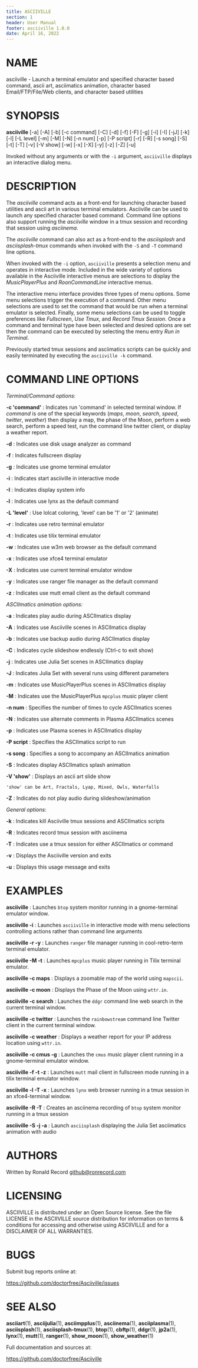 ```yaml
---
title: ASCIIVILLE
section: 1
header: User Manual
footer: asciiville 1.0.0
date: April 16, 2022
---
```

# NAME
asciiville - Launch a terminal emulator and specified character based command, ascii art, asciimatics animation, character based Email/FTP/File/Web clients,
and character based utilities

# SYNOPSIS
**asciiville** [-a] [-A] [-b] [-c command] [-C] [-d] [-f] [-F] [-g] [-i] [-I] [-jJ] [-k] [-l] [-L level] [-m] [-M] [-N] [-n num] [-p] [-P script] [-r] [-R] [-s song] [-S] [-t] [-T] [-v] [-V show] [-w] [-x] [-X] [-y] [-z] [-Z] [-u]

Invoked without any arguments or with the `-i` argument, `asciiville` displays an interactive dialog menu.

# DESCRIPTION
The *asciiville* command acts as a front-end for launching character based utilities and ascii art in various terminal emulators. Asciiville can be used to launch any specified character based command. Command line options also support running the *asciiville* window in a tmux session and recording that session using *asciinema*.

The *asciiville* command can also act as a front-end to the *asciisplash* and *asciisplash-tmux* commands when invoked with the `-S` and `-T` command line options.

When invoked with the `-i` option, `asciiville` presents a selection menu and operates in interactive mode. Included in the wide variety of options available in the Asciiville interactive menus are selections to display the *MusicPlayerPlus* and *RoonCommandLine* interactive menus.

The interactive menu interface provides three types of menu options. Some menu selections trigger the execution of a command. Other menu selections are used to set the command that would be run when a terminal emulator is selected. Finally, some menu selections can be used to toggle preferences like *Fullscreen*, *Use Tmux*, and *Record Tmux Session*. Once a command and terminal type have been selected and desired options are set then the command can be executed by selecting the menu entry *Run <command> in <terminal name> Terminal*.

Previously started tmux sessions and asciimatics scripts can be quickly and easily terminated by executing the `asciiville -k` command.

# COMMAND LINE OPTIONS

*Terminal/Command options:*

**-c 'command'**
: Indicates run 'command' in selected terminal window. If *command* is one of the special keywords (*maps*, *moon*, *search*, *speed*, *twitter*, *weather*) then display a map, the phase of the Moon, perform a web search, perform a speed test, run the command line twitter client, or display a weather report.

**-d**
: Indicates use disk usage analyzer as command

**-f**
: Indicates fullscreen display

**-g**
: Indicates use gnome terminal emulator

**-i**
: Indicates start asciiville in interactive mode

**-I**
: Indicates display system info

**-l**
: Indicates use lynx as the default command

**-L 'level'**
: Use lolcat coloring, 'level' can be '1' or '2' (animate)

**-r**
: Indicates use retro terminal emulator

**-t**
: Indicates use tilix terminal emulator

**-w**
: Indicates use w3m web browser as the default command

**-x**
: Indicates use xfce4 terminal emulator

**-X**
: Indicates use current terminal emulator window

**-y**
: Indicates use ranger file manager as the default command

**-z**
: Indicates use mutt email client as the default command

*ASCIImatics animation options:*

**-a**
: Indicates play audio during ASCIImatics display

**-A**
: Indicates use Asciiville scenes in ASCIImatics display

**-b**
: Indicates use backup audio during ASCIImatics display

**-C**
: Indicates cycle slideshow endlessly (Ctrl-c to exit show)

**-j**
: Indicates use Julia Set scenes in ASCIImatics display

**-J**
: Indicates Julia Set with several runs using different parameters

**-m**
: Indicates use MusicPlayerPlus scenes in ASCIImatics display

**-M**
: Indicates use the MusicPlayerPlus `mpcplus` music player client

**-n num**
: Specifies the number of times to cycle ASCIImatics scenes

**-N**
: Indicates use alternate comments in Plasma ASCIImatics scenes

**-p**
: Indicates use Plasma scenes in ASCIImatics display

**-P script**
: Specifies the ASCIImatics script to run

**-s song**
: Specifies a song to accompany an ASCIImatics animation

**-S**
: Indicates display ASCIImatics splash animation

**-V 'show'**
: Displays an ascii art slide show

    'show' can be Art, Fractals, Lyap, Mixed, Owls, Waterfalls

**-Z**
: Indicates do not play audio during slideshow/animation

*General options:*

**-k**
: Indicates kill Asciiville tmux sessions and ASCIImatics scripts

**-R**
: Indicates record tmux session with asciinema

**-T**
: Indicates use a tmux session for either ASCIImatics or command

**-v**
: Displays the Asciiville version and exits

**-u**
: Displays this usage message and exits

# EXAMPLES
**asciiville**
: Launches `btop` system monitor running in a gnome-terminal emulator window. 

**asciiville -i**
: Launches `asciiville` in interactive mode with menu selections controlling actions rather than command line arguments

**asciiville -r -y**
: Launches `ranger` file manager running in cool-retro-term terminal emulator. 

**asciiville -M -t**
: Launches `mpcplus` music player running in Tilix terminal emulator. 

**asciiville -c maps**
: Displays a zoomable map of the world using `mapscii`. 

**asciiville -c moon**
: Displays the Phase of the Moon using `wttr.in`. 

**asciiville -c search**
: Launches the `ddgr` command line web search in the current terminal window. 

**asciiville -c twitter**
: Launches the `rainbowstream` command line Twitter client in the current terminal window. 

**asciiville -c weather**
: Displays a weather report for your IP address location using `wttr.in`. 

**asciiville -c cmus -g**
: Launches the `cmus` music player client running in a gnome-terminal emulator window. 

**asciiville -f -t -z**
: Launches `mutt` mail client in fullscreen mode running in a tilix terminal emulator window. 

**asciiville -l -T -x**
: Launches `lynx` web browser running in a tmux session in an xfce4-terminal window. 

**asciiville -R -T**
: Creates an asciinema recording of `btop` system monitor running in a tmux session

**asciiville -S -j -a**
: Launch `asciisplash` displaying the Julia Set asciimatics animation with audio

# AUTHORS
Written by Ronald Record github@ronrecord.com

# LICENSING
ASCIIVILLE is distributed under an Open Source license.
See the file LICENSE in the ASCIIVILLE source distribution
for information on terms &amp; conditions for accessing and
otherwise using ASCIIVILLE and for a DISCLAIMER OF ALL WARRANTIES.

# BUGS
Submit bug reports online at:

https://github.com/doctorfree/Asciiville/issues

# SEE ALSO
**asciiart**(1), **asciijulia**(1), **asciimpplus**(1), **asciinema**(1), **asciiplasma**(1), **asciisplash**(1), **asciisplash-tmux**(1), **btop**(1), **cbftp**(1), **ddgr**(1), **jp2a**(1), **lynx**(1), **mutt**(1), **ranger**(1), **show_moon**(1), **show_weather**(1)

Full documentation and sources at:

https://github.com/doctorfree/Asciiville

